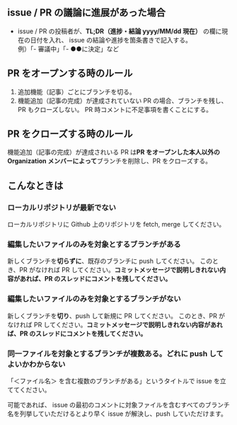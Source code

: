 ## issue / PR の議論に進展があった場合

- issue / PR の投稿者が、**TL;DR（進捗・結論 yyyy/MM/dd 現在）** の欄に現在の日付を入れ、
  issue の結論や進捗を箇条書きで記入する。  
  例）「- 審議中」「- ●●に決定」など

## PR をオープンする時のルール

1. 追加機能（記事）ごとにブランチを切る。
2. 機能追加（記事の完成）が達成されていない PR の場合、ブランチを残し、PR もクローズしない。
   PR 時コメントに不足事項を書くことにする。

## PR をクローズする時のルール

機能追加（記事の完成）が達成されいる PR は**PR をオープンした本人以外の Organization メンバーによって**ブランチを削除し、PR をクローズする。

## こんなときは

### ローカルリポジトリが最新でない

ローカルリポジトリに Github 上のリポジトリを fetch, merge してください。

### 編集したいファイルのみを対象とするブランチがある

新しくブランチを**切らずに**、既存のブランチに push してください。
このとき、PR がなければ PR してください。**コミットメッセージで説明しきれない内容があれば、PR のスレッドにコメントを残してください。**

### 編集したいファイルのみを対象とするブランチがない

新しくブランチを**切り**、push して新規に PR してください。
このとき、PR がなければ PR してください。**コミットメッセージで説明しきれない内容があれば、PR のスレッドにコメントを残してください。**

### 同一ファイルを対象とするブランチが複数ある。どれに push してよいかわからない

「＜ファイル名＞ を含む複数のブランチがある」というタイトルで issue を立ててください。

可能であれば、 issue の最初のコメントに対象ファイルを含むすべてのブランチ名を列挙していただけるとより早く issue が解決し、push していただけます。